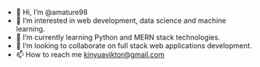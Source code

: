 - 👋 Hi, I’m @amature98
- 👀 I’m interested in web development, data science and machine learning.
- 🌱 I’m currently learning Python and MERN stack technologies.
- 💞️ I’m looking to collaborate on full stack web applications development.
- 📫 How to reach me kinyuaviktor@gmail.com

<!---
amature98/amature98 is a ✨ special ✨ repository because its `README.md` (this file) appears on your GitHub profile.
You can click the Preview link to take a look at your changes.
--->
